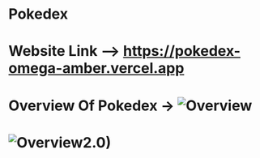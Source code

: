 # Pokedex
# Website Link --> https://pokedex-omega-amber.vercel.app

# Overview Of Pokedex -> ![Overview](https://github.com/keshavkumar143/Pok-dex/assets/93115745/35c85f1b-4932-4a4b-923c-4057165f7cf1)
# ![Overview2.0)](https://github.com/keshavkumar143/Pok-dex/assets/93115745/fc2ccee0-fa6d-4264-8055-e151de821e33)


